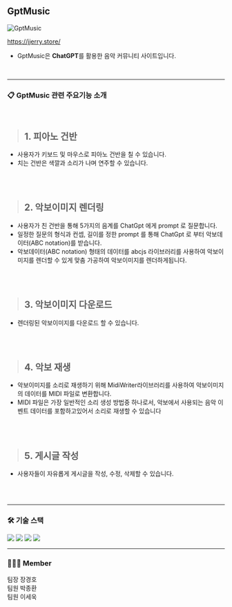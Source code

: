 
## GptMusic


![GptMusic](https://github.com/parkjonghwan22/project3/assets/118948122/560f4dcd-0b9f-4cd7-98c7-376e612ca0a6)

https://jjerry.store/


- GptMusic은 **ChatGPT**를 활용한 음악 커뮤니티 사이트입니다.
  
<br>

---

### 📋 GptMusic 관련 주요기능 소개

<br>

> ## 1. 피아노 건반

- 사용자가 키보드 및 마우스로 피아노 건반을 칠 수 있습니다. 
- 치는 건반은 색깔과 소리가 나며 연주할 수 있습니다.

<br> <br>

> ## 2. 악보이미지 렌더링

- 사용자가 친 건반을 통해 5가지의 음계를 ChatGpt 에게 prompt 로 질문합니다.
- 일정한 질문의 형식과 컨셉, 길이를 정한 prompt 를 통해 ChatGpt 로 부터 악보데이터(ABC notation)를 받습니다.
- 악보데이터(ABC notation) 형태의 데이터를 abcjs 라이브러리를 사용하여 악보이미지를 렌더할 수 있게 맞춤 가공하여 악보이미지를 렌더하게됩니다.

<br><br>

> ## 3. 악보이미지 다운로드

- 렌더링된 악보이미지를 다운로드 할 수 있습니다.
  
<br><br>

> ## 4. 악보 재생

- 악보이미지를 소리로 재생하기 위해 MidiWriter라이브러리를 사용하여 악보이미지의 데이터를 MIDI 파일로 변환합니다.
- MIDI 파일은 가장 일반적인 소리 생성 방법중 하나로서, 악보에서 사용되는 음악 이벤트 데이터를 포함하고있어서 소리로 재생할 수 있습니다

<br><br>

> ## 5. 게시글 작성

- 사용자들이 자유롭게 게시글을 작성, 수정, 삭제할 수 있습니다. 

<br><br>

--- 

### 🛠️ 기술 스택

<img src="https://img.shields.io/badge/typescript-3178C6?style=for-the-badge&logo=typescript&logoColor=white"> <img src="https://img.shields.io/badge/React-61DAFB?style=for-the-badge&logo=React&logoColor=black"> <img src="https://img.shields.io/badge/Express-black?style=for-the-badge&logo=&logoColor=black"> <img src="https://img.shields.io/badge/MySQL-4479A1?style=for-the-badge&logo=MySQL&logoColor=black">

---

### 🧑🏻‍💻 Member

팀장 장경호 <br>
팀원 박종환 <br>
팀원 이세욱 <br>
